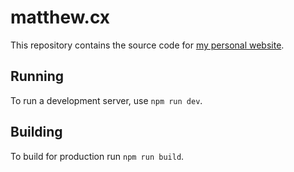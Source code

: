 # matthew.cx
This repository contains the source code for [my personal website](https://matthew.cx).

## Running
To run a development server, use `npm run dev`.

## Building
To build for production run `npm run build`.
